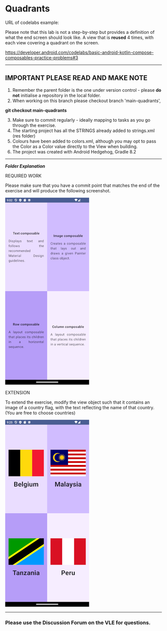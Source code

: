 # Quadrants

URL of codelabs example:

Please note that this lab is not a step-by-step but provides a definition of what the end screen 
should look like. A view that is **reused** 4 times, with each view covering a quadrant on the 
screen.

https://developer.android.com/codelabs/basic-android-kotlin-compose-composables-practice-problems#3

---

## IMPORTANT PLEASE READ AND MAKE NOTE

1. Remember the parent folder is the one under version control - please **do not** initialise a repository in the local folder.
2. When working on this branch please checkout branch 'main-quadrants', 

**git checkout main-quadrants**

3. Make sure to commit regularly - ideally mapping to tasks as you go through the exercise.
4. The starting project has all the STRINGS already added to strings.xml (res folder)
5. Colours have been added to colors.xml, although you may opt to pass the Color as a Color value directly to the View when building.
6. The project was created with Android Hedgehog, Gradle 8.2

---
***Folder Explanation***

REQUIRED WORK

Please make sure that you have a commit point that matches the end of the exercise and will produce the following 
screenshot. 

![quadrants screen shot](../images/quadrants-end.png)

EXTENSION

To extend the exercise, modify the view object such that it contains an image of a country flag, 
with the text reflecting the name of that country. (You are free to choose countries)

![quadrants screen shot](../images/quadrants-extension.png)


---
### Please use the Discussion Forum on the VLE for questions. ###


